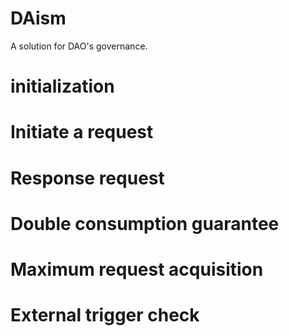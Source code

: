 # DAism
A solution for DAO's governance.
# initialization

# Initiate a request

# Response request

# Double consumption guarantee

# Maximum request acquisition

# External trigger check
